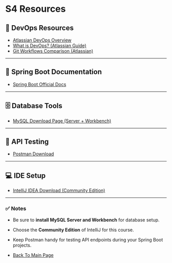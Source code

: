 # S4 Resources

## 🧰 DevOps Resources
- [Atlassian DevOps Overview](https://www.atlassian.com/devops)
- [What is DevOps? (Atlassian Guide)](https://www.atlassian.com/devops/what-is-devops)
- [Git Workflows Comparison (Atlassian)](https://www.atlassian.com/git/tutorials/comparing-workflows)

---

## 🚀 Spring Boot Documentation
- [Spring Boot Official Docs](https://docs.spring.io/spring-boot/index.html)

---

## 🗄️ Database Tools
- [MySQL Download Page (Server + Workbench)](https://dev.mysql.com/downloads/)

---

## 🧪 API Testing
- [Postman Download](https://www.postman.com/downloads/)

---

## 💻 IDE Setup
- [IntelliJ IDEA Download (Community Edition)](https://www.jetbrains.com/idea/download/?section=mac)

---

### ✅ Notes
- Be sure to **install MySQL Server and Workbench** for database setup.  
- Choose the **Community Edition** of IntelliJ for this course.  
- Keep Postman handy for testing API endpoints during your Spring Boot projects.

- [Back To Main Page](/README.md)
